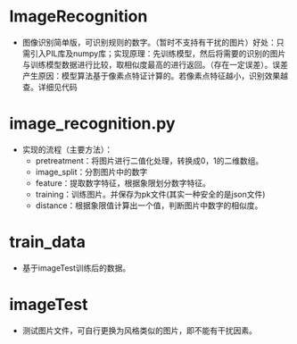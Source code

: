 # ImageRecognition
  * 图像识别简单版，可识别规则的数字。（暂时不支持有干扰的图片）好处：只需引入PIL库及numpy库；实现原理：先训练模型，然后将需要的识别的图片与训练模型数据进行比较，取相似度最高的进行返回。（存在一定误差）。误差产生原因：模型算法基于像素点特证计算的。若像素点特征越小，识别效果越查。详细见代码

# image_recognition.py
  * 实现的流程（主要方法）：
    * pretreatment：将图片进行二值化处理，转换成0，1的二维数组。
    * image_split：分割图片中的数字
    * feature：提取数字特征，根据象限划分数字特征。
    * training：训练图片。并保存为pk文件(其实一种安全的是json文件)
    * distance：根据象限值计算出一个值，判断图片中数字的相似度。

# train_data
  * 基于imageTest训练后的数据。
# imageTest
   * 测试图片文件，可自行更换为风格类似的图片，即不能有干扰因素。
